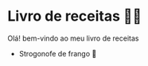 # Livro de receitas :man_cook:

Olá! bem-vindo ao meu livro de receitas 

- Strogonofe de frango :chicken: